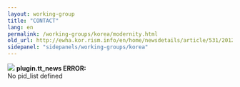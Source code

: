 ```yaml
---
layout: working-group
title: "CONTACT"
lang: en
permalink: /working-groups/korea/modernity.html
old_url: http://ewha.kor.rism.info/en/home/newsdetails/article/531/2012-international-conference-at-ewha-womans-university-in-seoul-the-discovery-of-modernity-in-east.html
sidepanel: "sidepanels/working-groups/korea"
---
```


![](typo3/gfx/icon_warning2.gif) **plugin.tt\_news ERROR:**  
No pid\_list defined